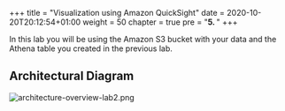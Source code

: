 +++
title = "Visualization using Amazon QuickSight"
date = 2020-10-20T20:12:54+01:00
weight = 50
chapter = true
pre = "<b>5. </b>"
+++


In this lab you will be using the Amazon S3 bucket with your data and the Athena table you created in the previous lab.


## Architectural Diagram
![architecture-overview-lab2.png](https://s3.amazonaws.com/us-east-1.data-analytics/labcontent/reinvent2017content-abd313/lab2/architecture-overview-lab2.png)




